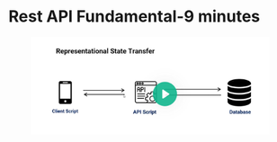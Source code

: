 # Rest API Fundamental-9 minutes

<figure><img src="../../../.gitbook/assets/image (24).png" alt=""><figcaption></figcaption></figure>
